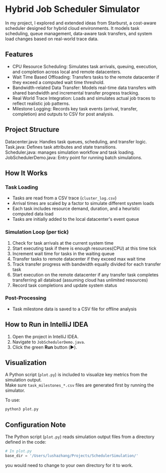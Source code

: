 # Hybrid Job Scheduler Simulator

In my project, I explored and extended ideas from Starburst, a cost-aware scheduler designed for hybrid cloud environments.
It models task scheduling, queue management, data-aware task transfers, and system load changes based on real-world trace data.

## Features

- CPU Resource Scheduling: Simulates task arrivals, queuing, execution, and completion across local and remote datacenters.
- Wait Time Based Offloading: Transfers tasks to the remote datacenter if they exceed a computed wait time threshold.
- Bandwidth-related Data Transfer: Models real-time data transfers with shared bandwidth and incremental transfer progress tracking.
- Real World Trace Integration: Loads and simulates actual job traces to reflect realistic job patterns.
- Milestone Logging: Records key task events (arrival, transfer, completion) and outputs to CSV for post analysis.


## Project Structure

Datacenter.java: Handles task queues, scheduling, and transfer logic.  
Task.java: Defines task attributes and state transitions.  
Scheduler.java: manages simulation workflow and task loading.  
JobSchedulerDemo.java: Entry point for running batch simulations.  

## How It Works

### Task Loading
- Tasks are read from a CSV trace (`cluster_log.csv`)
- Arrival times are scaled by a factor to simulate different system loads
- Each task includes resource demand, duration, and a heuristic computed data load
- Tasks are initially added to the local datacenter's event queue

### Simulation Loop (per tick)
1. Check for task arrivals at the current system time
2. Start executing task if there is enough resources(CPU) at this time tick
3. Increment wait time for tasks in the waiting queue
4. Transfer tasks to remote datacenter if they exceed max wait time
5. Track transfer progress with bandwidth equally divided for each transfer task
6. Start execution on the remote datacenter if any transfer task completes transferring all dataload (assuming cloud has unlimited resources)
7. Record task completions and update system status

### Post-Processing
- Task milestone data is saved to a CSV file for offline analysis

## How to Run in IntelliJ IDEA

1. Open the project in IntelliJ IDEA.
2. Navigate to `JobSchedulerDemo.java`.
3. Click the green **Run** button (▶️).

## Visualization

A Python script (`plot.py`) is included to visualize key metrics from the simulation output.  
Make sure `task_milestones_*.csv` files are generated first by running the simulator.

To use:
```bash
python3 plot.py
```
## Configuration Note

The Python script (`plot.py`) reads simulation output files from a directory defined in the code:

```python
# In plot.py
base_dir = '/Users/lushazhang/Projects/SchedulerSimulation/'
```
you would need to change to your own directory for it to work. 





